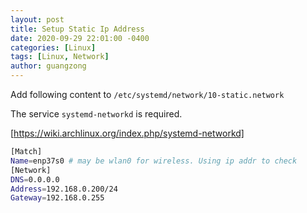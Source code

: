 ```yaml
---
layout: post
title: Setup Static Ip Address
date: 2020-09-29 22:01:00 -0400
categories: [Linux]
tags: [Linux, Network]
author: guangzong
---
```


Add following content to `/etc/systemd/network/10-static.network`

The service `systemd-networkd` is required.

[https://wiki.archlinux.org/index.php/systemd-networkd]

```bash
[Match]
Name=enp37s0 # may be wlan0 for wireless. Using ip addr to check
[Network]
DNS=0.0.0.0
Address=192.168.0.200/24
Gateway=192.168.0.255
```
